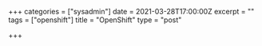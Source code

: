 +++
categories = ["sysadmin"]
date = 2021-03-28T17:00:00Z
excerpt = ""
tags = ["openshift"]
title = "OpenShift"
type = "post"

+++
